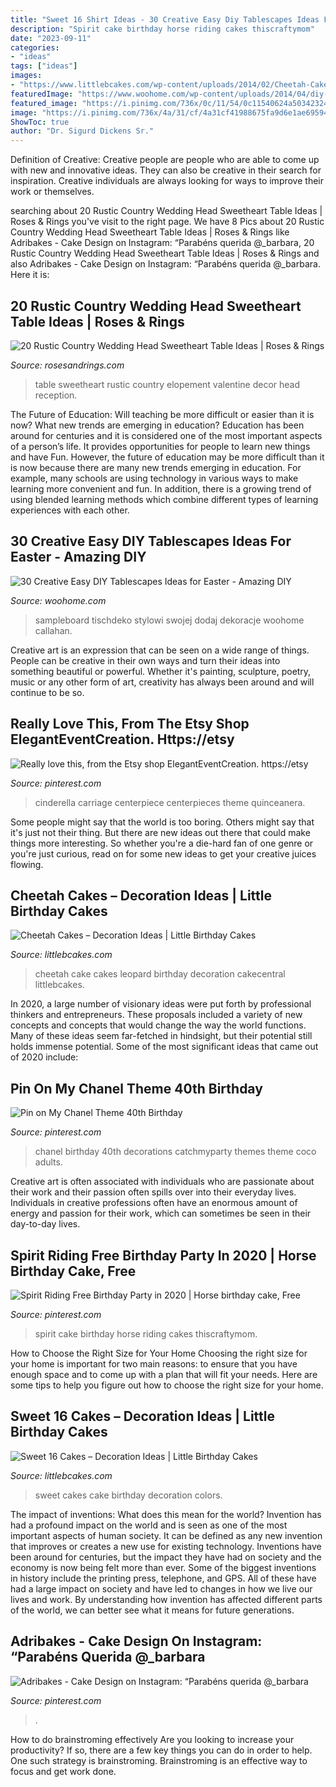 ```yaml
---
title: "Sweet 16 Shirt Ideas - 30 Creative Easy Diy Tablescapes Ideas For Easter"
description: "Spirit cake birthday horse riding cakes thiscraftymom"
date: "2023-09-11"
categories:
- "ideas"
tags: ["ideas"]
images:
- "https://www.littlebcakes.com/wp-content/uploads/2014/02/Cheetah-Cakes-Pictures.jpg"
featuredImage: "https://www.woohome.com/wp-content/uploads/2014/04/diy-easter-Tablescapes-24.jpg"
featured_image: "https://i.pinimg.com/736x/0c/11/54/0c11540624a50342324444517396f0ee.jpg"
image: "https://i.pinimg.com/736x/4a/31/cf/4a31cf41988675fa9d6e1ae695942729.jpg"
ShowToc: true
author: "Dr. Sigurd Dickens Sr."
---
```



Definition of Creative:
Creative people are people who are able to come up with new and innovative ideas. They can also be creative in their search for inspiration. Creative individuals are always looking for ways to improve their work or themselves.

	

		
searching about 20 Rustic Country Wedding Head Sweetheart Table Ideas | Roses &amp; Rings you've visit to the right page. We have 8 Pics about 20 Rustic Country Wedding Head Sweetheart Table Ideas | Roses &amp; Rings like Adribakes - Cake Design on Instagram: “Parabéns querida @_barbara, 20 Rustic Country Wedding Head Sweetheart Table Ideas | Roses &amp; Rings and also Adribakes - Cake Design on Instagram: “Parabéns querida @_barbara. Here it is:
		
    
## 20 Rustic Country Wedding Head Sweetheart Table Ideas | Roses &amp; Rings

<img loading=lazy src="http://www.rosesandrings.com/wp-content/uploads/2018/01/rustic-vintage-sweetheart-table-decor.jpg" onerror="this.onerror=null;this.src='https://tse2.mm.bing.net/th?id=OIP.10fNqw_NkuDUPJ5xLmrBKQHaLH&amp;pid=15.1';" alt="20 Rustic Country Wedding Head Sweetheart Table Ideas | Roses &amp; Rings">

_Source: rosesandrings.com_

>table sweetheart rustic country elopement valentine decor head reception. 

	

The Future of Education: Will teaching be more difficult or easier than it is now? What new trends are emerging in education?
Education has been around for centuries and it is considered one of the most important aspects of a person’s life. It provides opportunities for people to learn new things and have Fun. However, the future of education may be more difficult than it is now because there are many new trends emerging in education. For example, many schools are using technology in various ways to make learning more convenient and fun. In addition, there is a growing trend of using blended learning methods which combine different types of learning experiences with each other.

    
## 30 Creative Easy DIY Tablescapes Ideas For Easter - Amazing DIY

<img loading=lazy src="https://www.woohome.com/wp-content/uploads/2014/04/diy-easter-Tablescapes-24.jpg" onerror="this.onerror=null;this.src='https://tse3.mm.bing.net/th?id=OIP.HjWLeEcHtdDRfG2U0IG48QHaLW&amp;pid=15.1';" alt="30 Creative Easy DIY Tablescapes Ideas for Easter - Amazing DIY">

_Source: woohome.com_

>sampleboard tischdeko stylowi swojej dodaj dekoracje woohome callahan. 

	

Creative art is an expression that can be seen on a wide range of things. People can be creative in their own ways and turn their ideas into something beautiful or powerful. Whether it's painting, sculpture, poetry, music or any other form of art, creativity has always been around and will continue to be so.

    
## Really Love This, From The Etsy Shop ElegantEventCreation. Https://etsy

<img loading=lazy src="https://i.pinimg.com/736x/04/12/4b/04124bc2a9b1903ae8e7d139e97f06df.jpg" onerror="this.onerror=null;this.src='https://tse1.mm.bing.net/th?id=OIP.pCcuAc3uxYQ3qZt5yx61RAHaLj&amp;pid=15.1';" alt="Really love this, from the Etsy shop ElegantEventCreation. https://etsy">

_Source: pinterest.com_

>cinderella carriage centerpiece centerpieces theme quinceanera. 

	

Some people might say that the world is too boring. Others might say that it's just not their thing. But there are new ideas out there that could make things more interesting. So whether you're a die-hard fan of one genre or you're just curious, read on for some new ideas to get your creative juices flowing.

    
## Cheetah Cakes – Decoration Ideas | Little Birthday Cakes

<img loading=lazy src="https://www.littlebcakes.com/wp-content/uploads/2014/02/Cheetah-Cakes-Pictures.jpg" onerror="this.onerror=null;this.src='https://tse3.mm.bing.net/th?id=OIP.5NS714f2F-Ea1bpK9q1DSAHaJ4&amp;pid=15.1';" alt="Cheetah Cakes – Decoration Ideas | Little Birthday Cakes">

_Source: littlebcakes.com_

>cheetah cake cakes leopard birthday decoration cakecentral littlebcakes. 

	

In 2020, a large number of visionary ideas were put forth by professional thinkers and entrepreneurs. These proposals included a variety of new concepts and concepts that would change the way the world functions. Many of these ideas seem far-fetched in hindsight, but their potential still holds immense potential. Some of the most significant ideas that came out of 2020 include: 

    
## Pin On My Chanel Theme 40th Birthday

<img loading=lazy src="https://i.pinimg.com/736x/0c/11/54/0c11540624a50342324444517396f0ee.jpg" onerror="this.onerror=null;this.src='https://tse4.mm.bing.net/th?id=OIP.lIJKFU9zk71TkBYX73XD1AHaJ4&amp;pid=15.1';" alt="Pin on My Chanel Theme 40th Birthday">

_Source: pinterest.com_

>chanel birthday 40th decorations catchmyparty themes theme coco adults. 

	

Creative art is often associated with individuals who are passionate about their work and their passion often spills over into their everyday lives. Individuals in creative professions often have an enormous amount of energy and passion for their work, which can sometimes be seen in their day-to-day lives.

    
## Spirit Riding Free Birthday Party In 2020 | Horse Birthday Cake, Free

<img loading=lazy src="https://i.pinimg.com/736x/4a/31/cf/4a31cf41988675fa9d6e1ae695942729.jpg" onerror="this.onerror=null;this.src='https://tse4.mm.bing.net/th?id=OIP.-TcqFUewexZbSp5U1C1jBQHaLJ&amp;pid=15.1';" alt="Spirit Riding Free Birthday Party in 2020 | Horse birthday cake, Free">

_Source: pinterest.com_

>spirit cake birthday horse riding cakes thiscraftymom. 

	

How to Choose the Right Size for Your Home
Choosing the right size for your home is important for two main reasons: to ensure that you have enough space and to come up with a plan that will fit your needs. Here are some tips to help you figure out how to choose the right size for your home.

    
## Sweet 16 Cakes – Decoration Ideas | Little Birthday Cakes

<img loading=lazy src="http://www.littlebcakes.com/wp-content/uploads/2014/02/Sweet-16-Cakes-636x1024.jpg" onerror="this.onerror=null;this.src='https://tse3.mm.bing.net/th?id=OIP.jPMr8T2QLjNsIFzuFh8KpwHaL7&amp;pid=15.1';" alt="Sweet 16 Cakes – Decoration Ideas | Little Birthday Cakes">

_Source: littlebcakes.com_

>sweet cakes cake birthday decoration colors. 

	

The impact of inventions: What does this mean for the world?
Invention has had a profound impact on the world and is seen as one of the most important aspects of human society. It can be defined as any new invention that improves or creates a new use for existing technology. Inventions have been around for centuries, but the impact they have had on society and the economy is now being felt more than ever. Some of the biggest inventions in history include the printing press, telephone, and GPS. All of these have had a large impact on society and have led to changes in how we live our lives and work. By understanding how invention has affected different parts of the world, we can better see what it means for future generations.

    
## Adribakes - Cake Design On Instagram: “Parabéns Querida @_barbara

<img loading=lazy src="https://i.pinimg.com/736x/78/a0/79/78a079d237b660d5f42e850dd711e551.jpg" onerror="this.onerror=null;this.src='https://tse2.mm.bing.net/th?id=OIP.-QJ-Y0dnGUkfhwfutVwGWAHaLH&amp;pid=15.1';" alt="Adribakes - Cake Design on Instagram: “Parabéns querida @_barbara">

_Source: pinterest.com_

>. 

	

How to do brainstroming effectively
Are you looking to increase your productivity? If so, there are a few key things you can do in order to help. One such strategy is brainstroming. Brainstroming is an effective way to focus and get work done.

